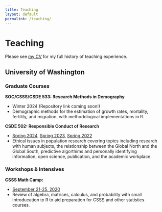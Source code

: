```yaml
---
title: Teaching
layout: default
permalink: /teaching/
---
```


# Teaching

Please see [my CV](https://jlgodwin.github.io/CV.pdf) for my full history of teaching experience.

## University of Washington

### Graduate Courses

**SOC/CSSS/CSDE 533: Research Methods in Demography**
  * Winter 2024 (Repository link coming soon!)
  * Demographic methods for the estimation of growth rates, mortality, fertility, and migration, with methodological implementations in R.

**CSDE 502: Responsible Conduct of Research**
  *  [Spring 2024](https://github.com/jlgodwin/CSDE502-Sp24), [Spring 2023](https://github.com/jlgodwin/CSDE502-Sp23), [Spring 2022](https://github.com/jlgodwin/CSDE502-Sp22)
  *  Ethical issues in population research covering topics including research with human subjects, the relationship between the Global North and the Global South, predictive algorthims and personally identifying information, open science, publication, and the academic workplace.

### Workshops & Intensives

**CSSS Math Camp:** 
   *  [September 21-25, 2020](https://github.com/jlgodwin/MathCamp)
   *  Review of algebra, matrices, calculus, and probability with small introducation to R to aid preparation for CSSS and other statistics courses. 

